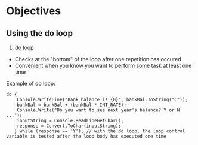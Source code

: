 # Objectives

## Using the do loop

1. do loop

-   Checks at the "bottom" of the loop after one repetition has occured
-   Convenient when you know you want to perform some task at least one time

Example of do loop:

```
do {
    Console.WriteLine("Bank balance is {0}", bankBal.ToString("C"));
    bankBal = bankBal + (bankBal * INT_RATE);
    Console.Write("Do you want to see next year's balance? Y or N ...");
    inputString = Console.ReadLineGetChar();
    response = Convert.ToChar(inputString);
   } while (response == 'Y'); // with the do loop, the loop control variable is tested after the loop body has executed one time
```
